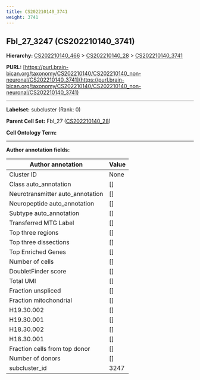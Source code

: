 ```yaml
---
title: CS202210140_3741
weight: 3741
---
```

## Fbl_27_3247 (CS202210140_3741)
<b>Hierarchy: </b>
[CS202210140_466](../CS202210140_466) >
[CS202210140_28](../CS202210140_28) >
[CS202210140_3741](../CS202210140_3741)

**PURL:** [https://purl.brain-bican.org/taxonomy/CS202210140/CS202210140_non-neuronal/CS202210140_3741](https://purl.brain-bican.org/taxonomy/CS202210140/CS202210140_non-neuronal/CS202210140_3741)

---


**Labelset:** subcluster (Rank: 0)

**Parent Cell Set:** Fbl_27 ([CS202210140_28](../CS202210140_28))



**Cell Ontology Term:** 

[MARKER GENES.]: #


---

[TRANSFERRED ANNOTATIONS.]: #


[AUTHOR ANNOTATION FIELDS.]: #


**Author annotation fields:**

| Author annotation | Value |
|-------------------|-------|
|Cluster ID|None|
|Class auto_annotation|[]|
|Neurotransmitter auto_annotation|[]|
|Neuropeptide auto_annotation|[]|
|Subtype auto_annotation|[]|
|Transferred MTG Label|[]|
|Top three regions|[]|
|Top three dissections|[]|
|Top Enriched Genes|[]|
|Number of cells|[]|
|DoubletFinder score|[]|
|Total UMI|[]|
|Fraction unspliced|[]|
|Fraction mitochondrial|[]|
|H19.30.002|[]|
|H19.30.001|[]|
|H18.30.002|[]|
|H18.30.001|[]|
|Fraction cells from top donor|[]|
|Number of donors|[]|
|subcluster_id|3247|
